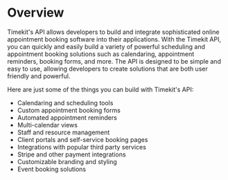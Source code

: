 # Overview

Timekit's API allows developers to build and integrate sophisticated online
appointment booking software into their applications. With the Timekit API, you
can quickly and easily build a variety of powerful scheduling and appointment
booking solutions such as calendaring, appointment reminders, booking forms,
and more. The API is designed to be simple and easy to use, allowing developers
to create solutions that are both user friendly and powerful.

Here are just some of the things you can build with Timekit's API:

- Calendaring and scheduling tools
- Custom appointment booking forms
- Automated appointment reminders
- Multi-calendar views
- Staff and resource management
- Client portals and self-service booking pages
- Integrations with popular third party services
- Stripe and other payment integrations
- Customizable branding and styling
- Event booking solutions
